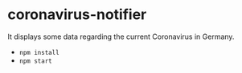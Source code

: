 # coronavirus-notifier

It displays some data regarding the current Coronavirus in Germany.

- `npm install`
- `npm start`


